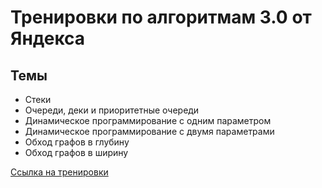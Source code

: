 # Тренировки по алгоритмам 3.0 от Яндекса

## Темы
* Стеки
* Очереди, деки и приоритетные очереди
* Динамическое программирование с одним параметром
* Динамическое программирование с двумя параметрами	
* Обход графов в глубину
* Обход графов в ширину

[Ссылка на тренировки](https://yandex.ru/yaintern/algorithm-training)